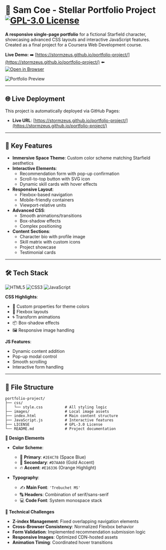 # 🚀 Sam Coe - Stellar Portfolio Project [![GPL-3.0 License](https://img.shields.io/badge/License-GPL--3.0-blue.svg)](https://opensource.org/licenses/GPL-3.0)

**A responsive single-page portfolio** for a fictional Starfield character, showcasing advanced CSS layouts and interactive JavaScript features. Created as a final project for a Coursera Web Development course.

**Live Demo:** ➡️ [https://stormzeus.github.io/portfolio-project/](https://stormzeus.github.io/portfolio-project/) ⬅️  
[![Open in Browser](https://img.shields.io/badge/GitHub%20Pages-Live_Browser_Preview-success?logo=github)](https://stormzeus.github.io/portfolio-project/)

![Portfolio Preview](https://images.ctfassets.net/rporu91m20dc/2dRA4bGtWJbKPZ7EWsrtZn/20a61f07686036326200142b657b6a4f/Starfield-IntoTheStarfield_Wallpaper_5654x2763-01.jpg?q=70&fm=webp)

---

## 🌐 Live Deployment
This project is automatically deployed via GitHub Pages:
- **Live URL**: [https://stormzeus.github.io/portfolio-project/](https://stormzeus.github.io/portfolio-project/)

---

## 🌟 Key Features
- **Immersive Space Theme**: Custom color scheme matching Starfield aesthetics
- **Interactive Elements**:
  - Recommendation form with pop-up confirmation
  - Scroll-to-top button with SVG icon
  - Dynamic skill cards with hover effects
- **Responsive Layout**:
  - Flexbox-based navigation
  - Mobile-friendly containers
  - Viewport-relative units
- **Advanced CSS**:
  - Smooth animations/transitions
  - Box-shadow effects
  - Complex positioning
- **Content Sections**:
  - Character bio with profile image
  - Skill matrix with custom icons
  - Project showcase
  - Testimonial cards

---

## 🛠 Tech Stack
![HTML5](https://img.shields.io/badge/HTML5-E34F26?style=flat&logo=html5&logoColor=white)
![CSS3](https://img.shields.io/badge/CSS3-1572B6?style=flat&logo=css3&logoColor=white)
![JavaScript](https://img.shields.io/badge/JavaScript-F7DF1E?style=flat&logo=javascript&logoColor=black)

**CSS Highlights**:
- 🎨 Custom properties for theme colors
- 📐 Flexbox layouts
- 🌀 Transform animations
- 📦 Box-shadow effects
- 🖼️ Responsive image handling

**JS Features**:
- Dynamic content addition
- Pop-up modal control
- Smooth scrolling
- Interactive form handling

---

## 📂 File Structure

```vbnet
portfolio-project/
├── css/
│   └── style.css          # All styling logic
├── images/                # Local image assets
├── index.html             # Main content structure
├── JavaScript.js          # Interactive features
├── LICENSE                # GPL-3.0 License
└── README.md              # Project documentation
```
**🎨 Design Elements**  

- **Color Scheme**:  
  - 🎨 **Primary**: `#2E4C78` (Space Blue)  
  - 🌟 **Secondary**: `#D7AA60` (Gold Accent)  
  - 🔥 **Accent**: `#E16336` (Orange Highlight)  

- **Typography**:  
  - ✍️ **Main Font**: `'Trebuchet MS'`  
  - 🔠 **Headers**: Combination of serif/sans-serif  
  - 💻 **Code Font**: System monospace stack  

**🔧 Technical Challenges**  

-  **Z-index Management**: Fixed overlapping navigation elements  
-  **Cross-Browser Consistency**: Normalized Flexbox behavior  
-  **Form Validation**: Implemented recommendation submission logic  
-  **Responsive Images**: Optimized CDN-hosted assets  
-  **Animation Timing**: Coordinated hover transitions  

